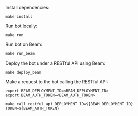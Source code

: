 

Install dependencies:
```shell
make install
```

Run bot locally:
```shell
make run
```

Run bot on Beam:
```shell
make run_beam
```

Deploy the bot under a RESTful API using Beam:
```shell
make deploy_beam
```

Make a request to the bot calling the RESTful API:
```shell
export BEAM_DEPLOYMENT_ID=<BEAM_DEPLOYMENT_ID>
export BEAM_AUTH_TOKEN=<BEAM_AUTH_TOKEN>

make call_restful_api DEPLOYMENT_ID=${BEAM_DEPLOYMENT_ID} TOKEN=${BEAM_AUTH_TOKEN} 
```